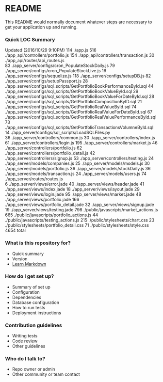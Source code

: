 # README #

This README would normally document whatever steps are necessary to get your application up and running.

### Quick LOC Summary ###

Updated (2016/10/29 9:10PM)
     114 ./app.js
     516 ./app_api/controllers/portfolio.js
     154 ./app_api/controllers/transaction.js
      30 ./app_api/routes/api_routes.js      
      83 ./app_server/configs/cron_PopulateStockDaily.js
      79 ./app_server/configs/cron_PopulateStockLive.js
      16 ./app_server/configs/sequelize.js
     118 ./app_server/configs/setupDB.js
      82 ./app_server/configs/setupPassport.js
      28 ./app_server/configs/sql_scripts/GetPortfolioBookPerformanceById.sql
      44 ./app_server/configs/sql_scripts/GetPortfolioBookValueById.sql
      29 ./app_server/configs/sql_scripts/GetPortfolioBookValueForDateById.sql
      28 ./app_server/configs/sql_scripts/GetPortfolioCompositionByID.sql
      21 ./app_server/configs/sql_scripts/GetPortfolioRealValueById.sql
      74 ./app_server/configs/sql_scripts/GetPortfolioRealValueForDateById.sql
      67 ./app_server/configs/sql_scripts/GetPortfolioRealValuePerformanceById.sql
      73 ./app_server/configs/sql_scripts/GetPortfolioTransactionsVolumneById.sql
      14 ./app_server/configs/sql_scripts/LoadSQLFiles.py       
      36 ./app_server/controllers/common.js
      30 ./app_server/controllers/index.js
      61 ./app_server/controllers/login.js
     195 ./app_server/controllers/market.js
      46 ./app_server/controllers/portfolio.js
      62 ./app_server/controllers/portfolio_detail.js
      42 ./app_server/controllers/signup.js
      53 ./app_server/controllers/testing.js
      24 ./app_server/models/companies.js
      25 ./app_server/models/models.js
      30 ./app_server/models/portfolio.js
      36 ./app_server/models/stockDaily.js
      36 ./app_server/models/transaction.js
      24 ./app_server/models/users.js
      74 ./app_server/routes/routes.js       
       6 ./app_server/views/error.jade
      40 ./app_server/views/header.jade
      41 ./app_server/views/index.jade
      18 ./app_server/views/layout.jade
      29 ./app_server/views/login.jade
      95 ./app_server/views/market.jade
      48 ./app_server/views/portfolio.jade
     166 ./app_server/views/portfolio_detail.jade
      32 ./app_server/views/signup.jade
      19 ./app_server/views/testing.jade
     798 ./public/javascripts/market_actions.js
     665 ./public/javascripts/portfolio_actions.js
      44 ./public/javascripts/testing_actions.js
     215 ./public/stylesheets/chart.css
      23 ./public/stylesheets/portfolio_detail.css
      71 ./public/stylesheets/style.css
   4654 total

### What is this repository for? ###

* Quick summary
* Version
* [Learn Markdown](https://bitbucket.org/tutorials/markdowndemo)

### How do I get set up? ###

* Summary of set up
* Configuration
* Dependencies
* Database configuration
* How to run tests
* Deployment instructions

### Contribution guidelines ###

* Writing tests
* Code review
* Other guidelines

### Who do I talk to? ###

* Repo owner or admin
* Other community or team contact